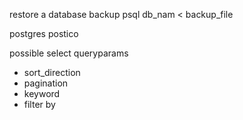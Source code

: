 restore a database backup
psql db_nam < backup_file

postgres
postico


possible select queryparams
  * sort_direction
  * pagination
  * keyword
  * filter by
